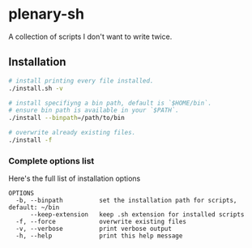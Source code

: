 # plenary-sh

A collection of scripts I don't want to write twice.

## Installation

```sh
# install printing every file installed.
./install.sh -v

# install specifiyng a bin path, default is `$HOME/bin`.
# ensure bin path is available in your `$PATH`.
./install --binpath=/path/to/bin

# overwrite already existing files.
./install -f
```

### Complete options list

Here's the full list of installation options

```text
OPTIONS
  -b, --binpath          set the installation path for scripts, default: ~/bin
      --keep-extension   keep .sh extension for installed scripts
  -f, --force            overwrite existing files
  -v, --verbose          print verbose output
  -h, --help             print this help message
```
